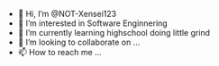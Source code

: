 - 👋 Hi, I’m @NOT-Xensei123
- 👀 I’m interested in Software Enginnering
- 🌱 I’m currently learning highschool doing little grind
- 💞️ I’m looking to collaborate on ...
- 📫 How to reach me ...

<!---
NOT-Xensei123/NOT-Xensei123 is a ✨ special ✨ repository because its `README.md` (this file) appears on your GitHub profile.
You can click the Preview link to take a look at your changes.
--->

